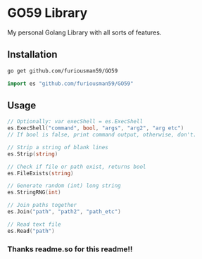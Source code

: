 
# GO59 Library 

My personal Golang Library with all sorts of features.


## Installation


```bash
go get github.com/furiousman59/GO59
```

```go
import es "github.com/furiousman59/GO59"
```
## Usage

```go
// Optionally: var execShell = es.ExecShell
es.ExecShell("command", bool, "args", "arg2", "arg etc")
// If bool is false, print command output, otherwise, don't.

// Strip a string of blank lines
es.Strip(string)

// Check if file or path exist, returns bool 
es.FileExists(string)

// Generate random (int) long string
es.StringRNG(int)

// Join paths together
es.Join("path", "path2", "path_etc")

// Read text file
es.Read("path")
```

### Thanks readme.so for this readme!!
